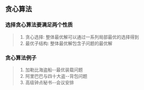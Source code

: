 ## 贪心算法


### 选择贪心算法要满足两个性质

> 1. 贪心选择: 整体最优解可以通过一系列局部最优的选择得到
> 2. 最优子结构: 整体最优解包含子问题的最优解

### 贪心算法例子

> 1. 加勒比海盗船--最优装载问题
> 2. 阿里巴巴与四十大盗--背包问题
> 3. 高级钟点秘书--会议安排


